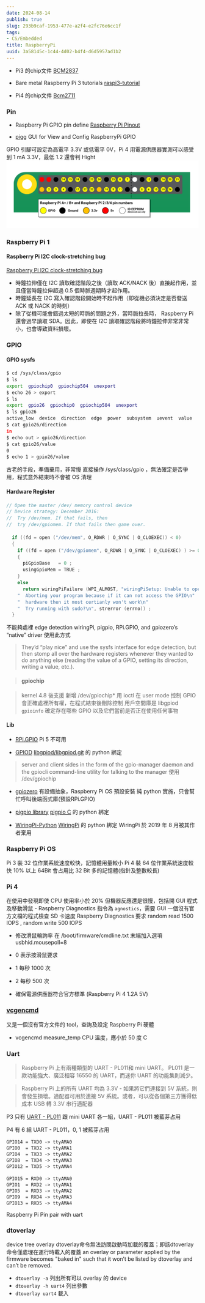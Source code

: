 ```yaml
---
date: 2024-08-14
publish: true
slug: 293b9caf-1953-477e-a2f4-e2fc76e6cc1f
tags:
- CS/Embedded
title: RaspberryPi
uuid: 3a58145c-1c44-4d02-b4f4-d6d5957ad1b2
---
```

- Pi3 的chip文件
  [BCM2837](../a1dcca54-0b07-4f85-82f4-53b422b24458.pdf)

- Bare metal Raspberry Pi 3 tutorials
  [raspi3-tutorial](https://github.com/bztsrc/raspi3-tutorial)

- Pi4 的chip文件
  [Bcm2711](../1d148114-2436-42f5-87a7-a136fca88def.pdf)

### Pin

- Raspberry Pi GPIO pin define
  [Raspberry Pi Pinout](https://pinout.xyz/)

- [pigg](https://github.com/andrewdavidmackenzie/pigg)
  GUI for View and Config RaspberryPi GPIO

GPIO 引腳可設定為高電平 3.3V 或低電平 0V，Pi 4 用電源供應器實測可以感受到 1 mA 3.3V，最低 1.2 還會判 Hight
![](../ec6b02ca-4e22-49cf-a7fa-2731c4375011.png)

### Raspberry Pi 1

#### Raspberry Pi I2C clock-stretching bug

[Raspberry Pi I2C clock-stretching bug](https://forums.raspberrypi.com/viewtopic.php?f=44&amp;t=13771&amp;p=405024)

- 時鐘拉伸僅在 I2C 讀取確認階段之後（讀取 ACK/NACK 後）直接起作用，並且僅當時鐘拉伸超過 0.5 個時脈週期時才起作用。
- 時鐘延長在 I2C 寫入確認階段開始時不起作用（即從機必須決定是否發送 ACK 或 NACK 的時刻）
- 除了從機可能會錯過太短的時脈的問題之外，當時脈拉長時， Raspberry Pi 還會過早讀取 SDA。因此，即使在 I2C 讀取確認階段將時鐘拉伸非常非常小，也會導致資料損壞。

### GPIO

#### GPIO sysfs

```sh
$ cd /sys/class/gpio
$ ls
export  gpiochip0  gpiochip504  unexport
$ echo 26 > export
$ ls
export  gpio26  gpiochip0  gpiochip504  unexport
$ ls gpio26
active_low  device  direction  edge  power  subsystem  uevent  value
$ cat gpio26/direction
in
$ echo out > gpio26/direction
$ cat gpio26/value
0
$ echo 1 > gpio26/value
```

古老的手段，準備棄用，非常慢
直接操作 /sys/class/gpio ，無法確定是否爭用，程式意外結束時不會被 OS 清理

#### Hardware Register

```c
// Open the master /dev/ memory control device
// Device strategy: December 2016:
//	Try /dev/mem. If that fails, then
//	try /dev/gpiomem. If that fails then game over.

  if ((fd = open ("/dev/mem", O_RDWR | O_SYNC | O_CLOEXEC)) < 0)
  {
    if ((fd = open ("/dev/gpiomem", O_RDWR | O_SYNC | O_CLOEXEC) ) >= 0)	// We're using gpiomem
    {
      piGpioBase   = 0 ;
      usingGpioMem = TRUE ;
    }
    else
      return wiringPiFailure (WPI_ALMOST, "wiringPiSetup: Unable to open /dev/mem or /dev/gpiomem: %s.\n"
	"  Aborting your program because if it can not access the GPIO\n"
	"  hardware then it most certianly won't work\n"
	"  Try running with sudo?\n", strerror (errno)) ;
  }
```

不能夠處裡 edge detection
wiringPi, pigpio, RPi.GPIO, and gpiozero’s “native” driver 使用此方式

> They’d “play nice” and use the sysfs interface for edge detection, but then stomp all over the hardware registers whenever they wanted to do anything else (reading the value of a GPIO, setting its direction, writing a value, etc.).

> #### gpiochip

> kernel 4.8 後支援
> 新增 /dev/gpiochip* 用 ioctl 在 user mode 控制 GPIO
> 會正確處裡所有權，在程式結束後刪除控制
> 用戶空間庫是 libgpiod
> `gpioinfo` 確定存在哪些 GPIO 以及它們當前是否正在使用任何事物



#### Lib

- [RPi.GPIO](https://pypi.org/project/RPi.GPIO)
  Pi 5 不可用

- [GPIOD](https://pypi.org/project/gpiod/)
  [libgpiod/libgpiod.git](https://git.kernel.org/pub/scm/libs/libgpiod/libgpiod.git/) 的 python 綁定

> server and client sides in the form of the gpio-manager daemon and the gpiocli command-line utility for talking to the manager
> 使用 /dev/gpiochip



- [gpiozero](https://gpiozero.readthedocs.io/en/latest/index.html)
  有設備抽象，Raspberry Pi OS 預設安裝
  純 python 實施，只會幫忙呼叫後端函式庫(預設RPi.GPIO)

- [pigpio library](https://abyz.me.uk/rpi/pigpio/python.html)
  [pigpio C](https://github.com/joan2937/pigpio) 的 python 綁定

- [WiringPi-Python](https://github.com/WiringPi/WiringPi-Python)
  [WiringPi](https://github.com/WiringPi/WiringPi/tree/master) 的 python 綁定
  WiringPi 於 2019 年 8 月被其作者棄用

### Raspberry Pi OS

Pi 3 裝 32 位作業系統速度較快，記憶體用量較小
Pi 4 裝 64 位作業系統速度較快 10% 以上
64Bit 會占用比 32 Bit 多的記憶體(指針及整數較長)

### Pi 4

在使用中發現即使 CPU 使用率小於 20% 但機器反應還是很慢，包括開 GUI 程式及移動滑鼠
- Raspberry Diagnostics
指令為 `agnostics`，需要 GUI
一個沒有官方文檔的程式檢查 SD 卡速度
Raspberry Diagnostics 要求 random read 1500 IOPS , random write 500 IOPS

- 修改滑鼠輪詢率
  在 /boot/firmware/cmdline.txt 末端加入選項 usbhid.mousepoll=8

- 0 表示按滑鼠要求

- 1 每秒 1000 次

- 2 每秒 500 次

- 確保電源供應器符合官方標準 (Raspberry Pi 4 1.2A 5V)

### [vcgencmd](https://elinux.org/RPI_vcgencmd_usage)

又是一個沒有官方文件的 tool，查詢及設定 Raspberry Pi 硬體

- vcgencmd measure_temp
  CPU 溫度，應小於 50 度 C

### Uart

> Raspberry Pi 上有兩種類型的 UART - PL011和 mini UART。 PL011 是一款功能強大、廣泛相容 16550 的 UART，而迷你 UART 的功能集則減少。



> Raspberry Pi 上的所有 UART 均為 3.3V - 如果將它們連接到 5V 系統，則會發生損壞。適配器可用於連接 5V 系統。或者，可以從各個第三方獲得低成本 USB 轉 3.3V 串行適配器



P3 只有 [UART - PL011](https://developer.arm.com/documentation/ddi0183/g/introduction/about-the-uart) 跟 mini UART 各一組，UART - PL011 被藍芽占用

P4 有 6 組 UART - PL011，0, 1 被藍芽占用

```
GPIO14 = TXD0 -> ttyAMA0
GPIO0  = TXD2 -> ttyAMA1
GPIO4  = TXD3 -> ttyAMA2
GPIO8  = TXD4 -> ttyAMA3
GPIO12 = TXD5 -> ttyAMA4
 
GPIO15 = RXD0 -> ttyAMA0
GPIO1  = RXD2 -> ttyAMA1
GPIO5  = RXD3 -> ttyAMA2
GPIO9  = RXD4 -> ttyAMA3
GPIO13 = RXD5 -> ttyAMA4
```

Raspberry Pi Pin pair with uart

### dtoverlay

device tree overlay
dtoverlay命令無法訪問啟動時加載的覆蓋；即該dtoverlay命令僅處理在運行時載入的覆蓋
an overlay or parameter applied by the firmware becomes "baked in" such that it won’t be listed by dtoverlay and can’t be removed.

- `dtoverlay -a` 列出所有可以 overlay 的 device
- `dtoverlay -h uart4` 列出參數
- `dtoverlay uart4` 載入
